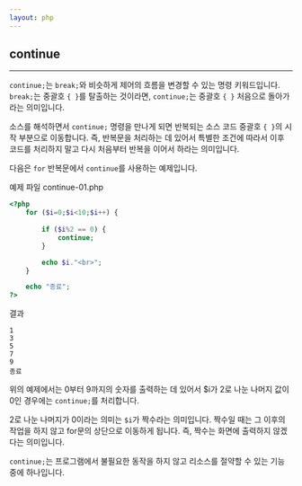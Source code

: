 ```yaml
---
layout: php
---
```

## continue
<hr>

`continue;`는 `break;`와 비슷하게 제어의 흐름을 변경할 수 있는 명령 키워드입니다. `break;`는 중괄호 `{ }`를 탈출하는 것이라면, `continue;`는 중괄호 `{ }` 처음으로 돌아가라는 의미입니다.  

소스를 해석하면서 `continue;` 명령을  만나게 되면 반복되는 소스 코드 중괄호 `{ }`의 시작 부분으로 이동합니다. 즉, 반복문을 처리하는 데 있어서 특별한 조건에 따라서 이후 코드를 처리하지 말고 다시 처음부터 반복을 이어서 하라는 의미입니다.  

다음은 `for` 반복문에서 `continue`를 사용하는 예제입니다.  

예제 파일 continue-01.php
```php
<?php
	for ($i=0;$i<10;$i++) {
	
		if ($i%2 == 0) {
			continue;
		}

		echo $i."<br>";
	}

	echo "종료";
?>
```

결과
```
1
3
5
7
9
종료
```

위의 예제에서는 0부터 9까지의 숫자를 출력하는 데 있어서 $i가 2로 나눈 나머지 값이 0인 경우에는 `continue;`를 처리합니다.   

2로 나눈 나머지가 0이라는 의미는 `$i`가 짝수라는 의미입니다. 짝수일 때는 그 이후의 작업을 하지 않고 for문의 상단으로 이동하게 됩니다. 즉, 짝수는 화면에 출력하지 않겠다는 의미입니다.  

`continue;`는 프로그램에서 불필요한 동작을 하지 않고 리소스를 절약할 수 있는 기능 중에 하나입니다.  

<br><br>